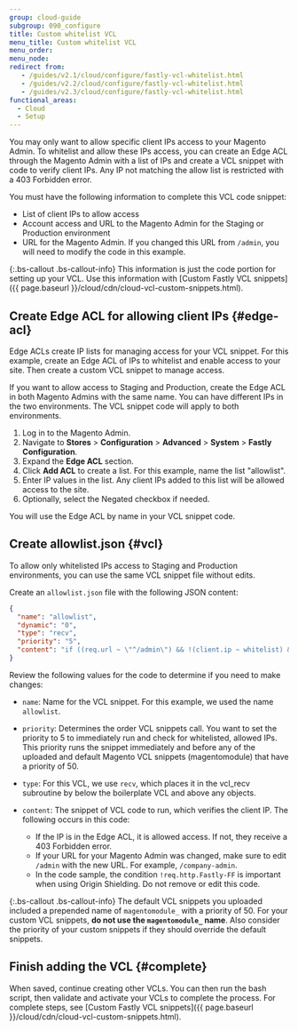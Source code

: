 ```yaml
---
group: cloud-guide
subgroup: 090_configure
title: Custom whitelist VCL
menu_title: Custom whitelist VCL
menu_order:
menu_node:
redirect from:
   - /guides/v2.1/cloud/configure/fastly-vcl-whitelist.html
   - /guides/v2.2/cloud/configure/fastly-vcl-whitelist.html
   - /guides/v2.3/cloud/configure/fastly-vcl-whitelist.html
functional_areas:
  - Cloud
  - Setup
---
```


You may only want to allow specific client IPs access to your Magento Admin. To whitelist and allow these IPs access, you can create an Edge ACL through the Magento Admin with a list of IPs and create a VCL snippet with code to verify client IPs. Any IP not matching the allow list is restricted with a 403 Forbidden error.

You must have the following information to complete this VCL code snippet:

* List of client IPs to allow access
* Account access and URL to the Magento Admin for the Staging or Production environment
* URL for the Magento Admin. If you changed this URL from `/admin`, you will need to modify the code in this example.

{:.bs-callout .bs-callout-info}
This information is just the code portion for setting up your VCL. Use this information with [Custom Fastly VCL snippets]({{ page.baseurl }}/cloud/cdn/cloud-vcl-custom-snippets.html).

## Create Edge ACL for allowing client IPs {#edge-acl}

Edge ACLs create IP lists for managing access for your VCL snippet. For this example, create an Edge ACL of IPs to whitelist and enable access to your site. Then create a custom VCL snippet to manage access.

If you want to allow access to Staging and Production, create the Edge ACL in both Magento Admins with the same name. You can have different IPs in the two environments. The VCL snippet code will apply to both environments.

1. Log in to the Magento Admin.
2. Navigate to **Stores** > **Configuration** > **Advanced** > **System** > **Fastly Configuration**.
3. Expand the **Edge ACL** section.
4. Click **Add ACL** to create a list. For this example, name the list "allowlist".
5. Enter IP values in the list. Any client IPs added to this list will be allowed access to the site.
6. Optionally, select the Negated checkbox if needed.

You will use the Edge ACL by name in your VCL snippet code.

## Create allowlist.json {#vcl}

To allow only whitelisted IPs access to Staging and Production environments, you can use the same VCL snippet file without edits.

Create an `allowlist.json` file with the following JSON content:

```json
{
  "name": "allowlist",
  "dynamic": "0",
  "type": "recv",
  "priority": "5",
  "content": "if ((req.url ~ \"^/admin\") && !(client.ip ~ whitelist) && !req.http.Fastly-FF) { error 403 \"Forbidden\"; }"
}
```

Review the following values for the code to determine if you need to make changes:

* `name`: Name for the VCL snippet. For this example, we used the name `allowlist`.
* `priority`: Determines the order VCL snippets call. You want to set the priority to 5 to immediately run and check for whitelisted, allowed IPs. This priority runs the snippet immediately and before any of the uploaded and default Magento VCL snippets (magentomodule) that have a priority of 50.
* `type`: For this VCL, we use `recv`, which places it in the vcl_recv subroutine by below the boilerplate VCL and above any objects.
* `content`: The snippet of VCL code to run, which verifies the client IP. The following occurs in this code:

  * If the IP is in the Edge ACL, it is allowed access. If not, they receive a 403 Forbidden error.
  * If your URL for your Magento Admin was changed, make sure to edit `/admin` with the new URL. For example, `/company-admin`.
  * In the code sample, the condition `!req.http.Fastly-FF` is important when using Origin Shielding. Do not remove or edit this code.

{:.bs-callout .bs-callout-info}
The default VCL snippets you uploaded included a prepended name of `magentomodule_` with a priority of 50. For your custom VCL snippets, **do not use the `magentomodule_` name**. Also consider the priority of your custom snippets if they should override the default snippets.

## Finish adding the VCL {#complete}

When saved, continue creating other VCLs. You can then run the bash script, then validate and activate your VCLs to complete the process. For complete steps, see [Custom Fastly VCL snippets]({{ page.baseurl }}/cloud/cdn/cloud-vcl-custom-snippets.html).

